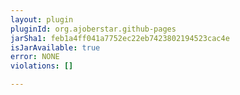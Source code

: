 ```yaml
---
layout: plugin
pluginId: org.ajoberstar.github-pages
jarSha1: feb1a4ff041a7752ec22eb7423802194523cac4e
isJarAvailable: true
error: NONE
violations: []

---
```

